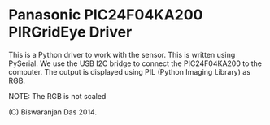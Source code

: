 # Panasonic PIC24F04KA200 PIRGridEye Driver

This is a Python driver to work with the sensor. This is written using PySerial. 
We use the USB I2C bridge to connect the PIC24F04KA200  to the computer. The output is displayed using PIL (Python Imaging Library) as RGB. 


NOTE: The RGB is not scaled




(C) Biswaranjan Das 2014.

